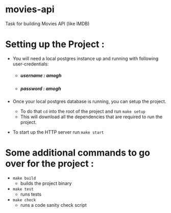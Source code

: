 # movies-api
Task for building Movies API (like IMDB)

# Setting up the Project :
- You will need a local postgres instance up and running with following user-credentials:
  -  ##### username : amogh 
  -  ##### password : amogh 

- Once your local postgres database is running, you can setup the project.
  - To do that `cd` into the root of the project and run 
    `make setup`
  - This will download all the dependencies that are required to run the project.

- To start up the HTTP server run `make start`

# Some additional commands to go over for the project :
- `make build`
  - builds the project binary
- `make test`
  - runs tests
- `make check`
  - runs a code sanity check script
